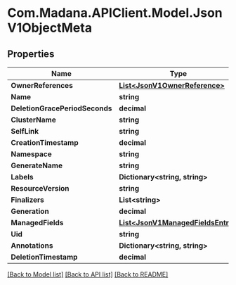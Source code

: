 
# Com.Madana.APIClient.Model.JsonV1ObjectMeta

## Properties

Name | Type | Description | Notes
------------ | ------------- | ------------- | -------------
**OwnerReferences** | [**List&lt;JsonV1OwnerReference&gt;**](JsonV1OwnerReference.md) |  | [optional] 
**Name** | **string** |  | [optional] 
**DeletionGracePeriodSeconds** | **decimal** |  | [optional] 
**ClusterName** | **string** |  | [optional] 
**SelfLink** | **string** |  | [optional] 
**CreationTimestamp** | **decimal** |  | [optional] 
**Namespace** | **string** |  | [optional] 
**GenerateName** | **string** |  | [optional] 
**Labels** | **Dictionary&lt;string, string&gt;** |  | [optional] 
**ResourceVersion** | **string** |  | [optional] 
**Finalizers** | **List&lt;string&gt;** |  | [optional] 
**Generation** | **decimal** |  | [optional] 
**ManagedFields** | [**List&lt;JsonV1ManagedFieldsEntry&gt;**](JsonV1ManagedFieldsEntry.md) |  | [optional] 
**Uid** | **string** |  | [optional] 
**Annotations** | **Dictionary&lt;string, string&gt;** |  | [optional] 
**DeletionTimestamp** | **decimal** |  | [optional] 

[[Back to Model list]](../README.md#documentation-for-models)
[[Back to API list]](../README.md#documentation-for-api-endpoints)
[[Back to README]](../README.md)

